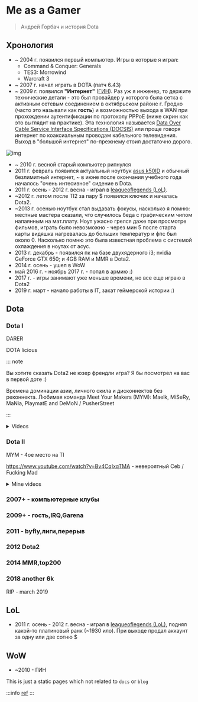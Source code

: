 # Me as a Gamer

> Андрей Горбач и история Dota

## Хронология

- ~ 2004 г. появился первый компьютер. Игры в которые я играл:
  * Command & Conquer: Generals
  * TES3: Morrowind
  * Warcraft 3
- ~ 2007 г. начал играть в DOTA (патч 6.43)
- ~ 2009 г. появился **"Интернет"** ([ГИН](http://www.grin.by/)). Раз уж я инженер, то держите технические детали - это был провайдер у которого была сетка с активным сетевым соединением в октябрьском районе г. Гродно (часто это называли как **гость**) и возможностью выхода в WAN при прохождении аутентификации по протоколу PPPoE (ниже скрин как это выглядит на практике). Эта технология называется [Data Over Cable Service Interface Specifications (DOCSIS)](https://en.wikipedia.org/wiki/DOCSIS) или проще говоря интернет по коаксиальным проводам кабельного телевидения. Выход в "большой интернет" по-прежнему стоил достаточно дорого.

![img](https://ah-public-pictures.hb.bizmrg.com/public-gamer/pppoe-auth.png)

- ~ 2010 г. весной старый компьютер рипнулся
- 2011 г. февраль появился актуальный ноутбук [asus k50ID](https://www.nix.ru/autocatalog/asus/asus_notebook/ASUS-K50ID-90NYGA2-10W214-6RD13AY-Pent-T4400-3-250-DVD-RW-GT320M-WiFi-BT-Win7HB-156-261-kg_93872.html) и обычный безлимитный интернет, ~ в июне после окончания учебного года началось "очень интесивное" сидение в Dota.
- 2011 г. осень - 2012 г. весна - играл в [leagueoflegends (LoL)](https://www.leagueoflegends.com/ru-ru/).
- ~2012 г. летом после TI2 за пару $ появился ключик и началась Dota2.
- ~2013 г. осенью ноутбук стал выдавать фокусы, насколько я помню: местные мастера сказали, что случилось беда с графическим чипом напаянным на мат.плату. Ноут ужасно грелся даже при просмотре фильмов, играть было невозможно - через мин 5 после старта карты видяшка нагревалась до больших температур и фпс был около 0. Насколько помню это была известная проблема с системой охлаждения в ноутах от асус.
- 2013 г. декабрь - появился пк на базе двухядерного i3; nvidia GeForce GTX 650; и 4GB RAM и MMR в Dota2.
- 2014 г. осень - ушел в WoW
- май 2016 г. - ноябрь 2017 г. - попал в армию :)
- 2017 г. - игры занимают уже меньше времени, но все еще играю в Dota2
- 2019 г. март - начало работы в IT, закат геймерской истории :)

## Dota

### Dota I

DARER

DOTA licious

::: note

Вы хотите сказать Dota2 не юзер френдли игра? Я бы посмотрел на вас в первой доте :)

Времена доминации азии, личного скила и дисконнектов без реконнекта. Любимая команда Meet Your Makers (MYM): Maelk, MiSeRy, MaNia, PlaymatE and DeMoN / PusherStreet

:::

<details>
<summary>Videos</summary>

https://www.youtube.com/watch?v=OMLd2S9UrwY - wodota

https://www.youtube.com/watch?v=RGPryqd4JTY - nada

https://www.youtube.com/watch?v=9FVm4xaRpHU - dts dread,artsyle,dendi,lost,ns

</details>

### Dota II

MYM - 4ое место на TI

https://www.youtube.com/watch?v=Bv4CqIxqTMA - невероятный Ceb / Fucking Mad

<details>
<summary>Mine videos</summary>

<!-- TODO -->

</details>

### 2007+ - компьютерные клубы

### 2009+ - гость,IRQ,Garena

### 2011 - byfly,лиги,перерыв

### 2012 Dota2

### 2014 MMR,top200

### 2018 another 6k

RIP - march 2019

## LoL

- 2011 г. осень - 2012 г. весна - играл в [leagueoflegends (LoL)](https://www.leagueoflegends.com/ru-ru/), поднял какой-то платиновый ранк (~1930 ило). При выходе продал аккаунт за одну или две сотню $

## WoW

- ~2010 - ГИН

This is just a static pages which not related to `docs` or `blog`

:::info
[ref](https://docusaurus.io/docs/creating-pages)
:::
